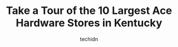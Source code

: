 ---
layout: ampstory
image: https://i0.wp.com/www.depkes.org/wp-content/uploads/2023/06/ace-hardware-0-in-kentucky-1685968421.jpeg?resize=640,853
author: techidn
featured: false
description: Discover the impressive array of Ace Hardware options in Kentucky, where you can find 10 of the largest Ace Hardware establishments in the area. From renowned classics to hidden gems, Kentuc
title: Take a Tour of the 10 Largest Ace Hardware Stores in Kentucky
cover:
   title: Take a Tour of the 10 Largest Ace Hardware Stores in Kentucky
   subtitle: Rickpate
   background: https://www.depkes.org/wp-content/uploads/2023/06/ace-hardware-0-in-kentucky-1685968421.jpeg

pages: 
 - layout: thirds
   top: <h1>#1 Ace Hardware</h1>
   bottom: "<p>Ugh 😕 so I originally went in there to buy an adapter for the faucet to attach a hose unfortunately what the man gave me was a part that did not attach to any regular </p>"
   background: https://www.depkes.org/wp-content/uploads/2023/06/ace-hardware-1-in-kentucky-1685968421.jpeg
   backgroundblur: true
 - layout: thirds
   top: <h1>#2 Ace Hardware-Berea</h1>
   bottom: "<p>292 Mini Mall Dr, Berea, KY 40403, United States</p>"
   background: https://www.depkes.org/wp-content/uploads/2023/06/ace-hardware-2-in-kentucky-1685968422.jpeg
   cta:
      link: https://www.depkes.org/blog/take-a-tour-of-the-10-largest-ace-hardware-stores-in-kentucky/
      text: Take a Tour of the 10 Largest Ace Hardware Stores in Kentucky
 - layout: thirds
   top: <h1>#3 Ace Hardware</h1>
   bottom: "<p>5011 Preston Hwy, Louisville, KY 40213, United States</p>"
   background: https://www.depkes.org/wp-content/uploads/2023/06/ace-hardware-3-in-kentucky-1685968422.jpeg
   cta:
      link: https://www.depkes.org/blog/take-a-tour-of-the-10-largest-ace-hardware-stores-in-kentucky/
      text: Take a Tour of the 10 Largest Ace Hardware Stores in Kentucky
 - layout: thirds
   top: <h1>#4 Ace Hardware & Appliance</h1>
   bottom: "<p>975 Hustonville Rd, Danville, KY 40422, United States</p>"
   background: https://images.unsplash.com/photo-1564951434112-64d74cc2a2d7?ixlib=rb-4.0.3&ixid=MnwxMjA3fDB8MHxwaG90by1wYWdlfHx8fGVufDB8fHx8&auto=format&fit=crop&w=640&h=853&q=80
   cta:
      link: https://www.depkes.org/blog/take-a-tour-of-the-10-largest-ace-hardware-stores-in-kentucky/
      text: Take a Tour of the 10 Largest Ace Hardware Stores in Kentucky
 - layout: thirds
   top: <h1>#5 Ace Hardware</h1>
   bottom: "<p>1106 US-127, Lawrenceburg, KY 40342, United States</p>"
   background: https://images.unsplash.com/photo-1489694553447-4c9339da310d?ixlib=rb-4.0.3&ixid=MnwxMjA3fDB8MHxwaG90by1wYWdlfHx8fGVufDB8fHx8&auto=format&fit=crop&w=640&h=853&q=80
   cta:
      link: https://www.depkes.org/blog/take-a-tour-of-the-10-largest-ace-hardware-stores-in-kentucky/
      text: Take a Tour of the 10 Largest Ace Hardware Stores in Kentucky
 - layout: thirds
   top: <h1>#6 Ace Hardware</h1>
   bottom: "<p>709 U.S. 31 W Bypass, Bowling Green, KY 42101, United States</p>"
   background: https://images.unsplash.com/photo-1533735380053-eb8d0759b24a?ixlib=rb-4.0.3&ixid=MnwxMjA3fDB8MHxwaG90by1wYWdlfHx8fGVufDB8fHx8&auto=format&fit=crop&w=640&h=853&q=80
   cta:
      link: https://www.depkes.org/blog/take-a-tour-of-the-10-largest-ace-hardware-stores-in-kentucky/
      text: Take a Tour of the 10 Largest Ace Hardware Stores in Kentucky
 - layout: thirds
   top: <h1>#7 Ace Hardware</h1>
   bottom: "<p>1435 New Gallatin Rd, Scottsville, KY 42164, United States</p>"
   background: https://images.unsplash.com/photo-1618556658017-fd9c732d1360?ixlib=rb-4.0.3&ixid=MnwxMjA3fDB8MHxwaG90by1wYWdlfHx8fGVufDB8fHx8&auto=format&fit=crop&w=640&h=853&q=80
   cta:
      link: https://www.depkes.org/blog/take-a-tour-of-the-10-largest-ace-hardware-stores-in-kentucky/
      text: Take a Tour of the 10 Largest Ace Hardware Stores in Kentucky
 - layout: thirds
   middle: Continue reading...
   background: https://images.unsplash.com/photo-1567095761054-7a02e69e5c43?ixlib=rb-4.0.3&ixid=MnwxMjA3fDB8MHxwaG90by1wYWdlfHx8fGVufDB8fHx8&auto=format&fit=crop&w=640&h=853&q=80
   cta:
      link: https://www.depkes.org/blog/take-a-tour-of-the-10-largest-ace-hardware-stores-in-kentucky/
      text: Take a Tour of the 10 Largest Ace Hardware Stores in Kentucky
      
---